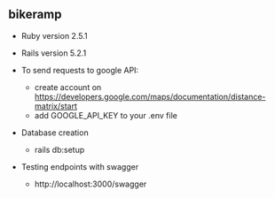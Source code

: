 ## bikeramp

* Ruby version 2.5.1

* Rails version 5.2.1

* To send requests to google API:
  - create account on https://developers.google.com/maps/documentation/distance-matrix/start
  - add GOOGLE_API_KEY to your .env file

* Database creation
  - rails db:setup

* Testing endpoints with swagger
  - http://localhost:3000/swagger
